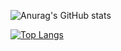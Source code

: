 ![Anurag's GitHub stats](https://github-readme-stats.vercel.app/api?username=Sh0JS&show_icons=true&theme=dark)

[![Top Langs](https://github-readme-stats.vercel.app/api/top-langs/?username=Sh0JS&layout=compact&theme=dark)](https://github.com/anuraghazra/github-readme-stats)
